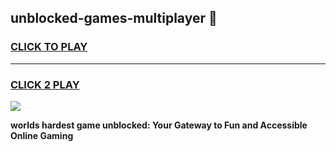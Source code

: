 
## unblocked-games-multiplayer 👋
<h3>
<a href="https://premium.freeplayer.one?title=unblocked-games-multiplayer&ref=14F">CLICK TO PLAY</a></h3>
<hr>

<h3>
<a href="https://premium.freeplayer.one?title=unblocked-games-multiplayer&ref=14F">CLICK 2 PLAY</a>
  
</h3>

<a href="https://premium.freeplayer.one?title=unblocked-games-multiplayer&ref=12F/"><img src="https://clearcache.store/games.png"></a>


**worlds hardest game unblocked: Your Gateway to Fun and Accessible Online Gaming**
